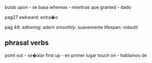 buids upon	-	se basa
whereas -   mientras que
granted - dado

pag27
	awkward: extra�o

pag 48:
	adhering:	aderir
	smoothly:	suavemente
	lifespan: 	vidautil


## phrasal verbs
point out	-	se�alar
first up	-	en primer lugar
touch on	-	hablamos de
